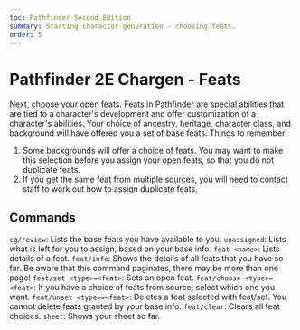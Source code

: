 ```yaml
---
toc: Pathfinder Second Edition
summary: Starting character generation - choosing feats.
order: 5
---
```


# Pathfinder 2E Chargen - Feats

Next, choose your open feats. Feats in Pathfinder are special abilities that are tied to a character's development and offer customization of a character's abilities. Your choice of ancestry, heritage, character class, and background will have offered you a set of base feats. Things to remember:

1. Some backgrounds will offer a choice of feats. You may want to make this selection before you assign your open feats, so that you do not duplicate feats.
2. If you get the same feat from multiple sources, you will need to contact staff to work out how to assign duplicate feats.

## Commands

`cg/review`: Lists the base feats you have available to you.
`unassigned`: Lists what is left for you to assign, based on your base info.
`feat <name>`: Lists details of a feat.
`feat/info`: Shows the details of all feats that you have so far. Be aware that this command paginates, there may be more than one page!
`feat/set <type>=<feat>`: Sets an open feat.
`feat/choose <type>=<feat>`: If you have a choice of feats from <type> source, select which one you want.
`feat/unset <type>=<feat>`: Deletes a feat selected with feat/set. You cannot delete feats granted by your base info.
`feat/clear`: Clears all feat choices.
`sheet`: Shows your sheet so far.
